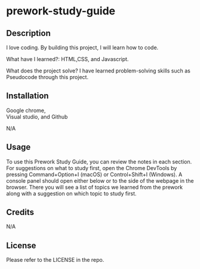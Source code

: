 # prework-study-guide 

## Description 

I love coding. By building this project, I will learn how to code.

What have I learned?: HTML,CSS, and Javascript.

What does the project solve? I have learned problem-solving skills such as Pseudocode through this project.

## Installation

Google chrome,  
Visual studio, and 
Github 

N/A

## Usage

To use this Prework Study Guide, you can review the notes in each section. For suggestions on what to study first, open the Chrome DevTools by pressing Command+Option+I (macOS) or Control+Shift+I (Windows). A console panel should open either below or to the side of the webpage in the browser. There you will see a list of topics we learned from the prework along with a suggestion on which topic to study first.

## Credits

N/A

## License

Please refer to the LICENSE in the repo.
